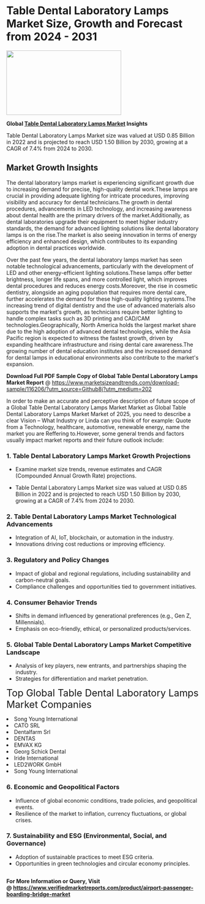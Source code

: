 <H1>Table Dental Laboratory Lamps Market Size, Growth and Forecast from 2024 - 2031</H1><img class="aligncenter size-medium wp-image-584254" src="https://thirdeyenews.in/wp-content/uploads/2024/09/Global-Market-Research-300x168.jpeg" alt="" width="300" height="168" /><p><strong>Global&nbsp;<a href="https://www.marketsizeandtrends.com/download-sample/116206/?utm_source=Github8j?utm_medium=202">Table Dental Laboratory Lamps Market</a> Insights</strong></p><p>Table Dental Laboratory Lamps Market size was valued at USD 0.85 Billion in 2022 and is projected to reach USD 1.50 Billion by 2030, growing at a CAGR of 7.4% from 2024 to 2030.</p><p><h2>Market Growth Insights</h2> <p>The dental laboratory lamps market is experiencing significant growth due to increasing demand for precise, high-quality dental work.These lamps are crucial in providing adequate lighting for intricate procedures, improving visibility and accuracy for dental technicians.The growth in dental procedures, advancements in LED technology, and increasing awareness about dental health are the primary drivers of the market.Additionally, as dental laboratories upgrade their equipment to meet higher industry standards, the demand for advanced lighting solutions like dental laboratory lamps is on the rise.The market is also seeing innovation in terms of energy efficiency and enhanced design, which contributes to its expanding adoption in dental practices worldwide.</p> <p>Over the past few years, the dental laboratory lamps market has seen notable technological advancements, particularly with the development of LED and other energy-efficient lighting solutions.These lamps offer better brightness, longer life spans, and more controlled light, which improves dental procedures and reduces energy costs.Moreover, the rise in cosmetic dentistry, alongside an aging population that requires more dental care, further accelerates the demand for these high-quality lighting systems.The increasing trend of digital dentistry and the use of advanced materials also supports the market's growth, as technicians require better lighting to handle complex tasks such as 3D printing and CAD/CAM technologies.Geographically, North America holds the largest market share due to the high adoption of advanced dental technologies, while the Asia Pacific region is expected to witness the fastest growth, driven by expanding healthcare infrastructure and rising dental care awareness.The growing number of dental education institutes and the increased demand for dental lamps in educational environments also contribute to the market's expansion.</p> <p><span class=""><strong>Download Full PDF Sample Copy of Global Table Dental Laboratory Lamps Market Report</strong> @ <a href="https://www.marketsizeandtrends.com/download-sample/116206/?utm_source=Github8j?utm_medium=202" target="_blank">https://www.marketsizeandtrends.com/download-sample/116206/?utm_source=Github8j?utm_medium=202</a></span></p><p>In order to make an accurate and perceptive description of future scope of a Global&nbsp;Table Dental Laboratory Lamps Market Market as Global&nbsp;Table Dental Laboratory Lamps Market Market of 2025, you need to describe a clear Vision &ndash; What Industry or Linda can you think of for example: Quote from a Technology, healthcare, automotive, renewable energy, name the market you are Reffering to.However, some general trends and factors usually impact market reports and their future outlook include:</p><h3>1.&nbsp;<strong>Table Dental Laboratory Lamps Market Growth Projections</strong></h3><ul><li>Examine market size trends, revenue estimates and CAGR (Compounded Annual Growth Rate) projections.</li><li><p>Table Dental Laboratory Lamps Market size was valued at USD 0.85 Billion in 2022 and is projected to reach USD 1.50 Billion by 2030, growing at a CAGR of 7.4% from 2024 to 2030.</p></li></ul><h3>2.&nbsp;<strong>Table Dental Laboratory Lamps Market Technological Advancements</strong></h3><ul><li>Integration of AI, IoT, blockchain, or automation in the industry.</li><li>Innovations driving cost reductions or improving efficiency.</li></ul><h3>3.&nbsp;<strong>Regulatory and Policy Changes</strong></h3><ul><li>Impact of global and regional regulations, including sustainability and carbon-neutral goals.</li><li>Compliance challenges and opportunities tied to government initiatives.</li></ul><h3>4.&nbsp;<strong>Consumer Behavior Trends</strong></h3><ul><li>Shifts in demand influenced by generational preferences (e.g., Gen Z, Millennials).</li><li>Emphasis on eco-friendly, ethical, or personalized products/services.</li></ul><h3>5.&nbsp;<strong>Global Table Dental Laboratory Lamps Market Competitive Landscape</strong></h3><ul><li>Analysis of key players, new entrants, and partnerships shaping the industry.</li><li>Strategies for differentiation and market penetration.</li></ul><p data-pm-slice="1 1 []"><span style="color: inherit; font-family: inherit; font-size: 25px;">Top Global Table Dental Laboratory Lamps Market Companies</span></p><div class="" data-test-id=""><p><li>Song Young International</li><li> CATO SRL</li><li> Dentalfarm Srl</li><li> DENTAS</li><li> EMVAX KG</li><li> Georg Schick Dental</li><li> Iride International</li><li> LED2WORK GmbH</li><li> Song Young International</li></p></div><h3>6.&nbsp;<strong>Economic and Geopolitical Factors</strong></h3><ul><li>Influence of global economic conditions, trade policies, and geopolitical events.</li><li>Resilience of the market to inflation, currency fluctuations, or global crises.</li></ul><h3>7.&nbsp;<strong>Sustainability and ESG (Environmental, Social, and Governance)</strong></h3><ul><li>Adoption of sustainable practices to meet ESG criteria.</li><li>Opportunities in green technologies and circular economy principles.</li></ul><h2><strong style="font-size: 14px;">For More Information or Query, Visit @&nbsp;</strong><a style="background-color: #ffffff; font-size: 14px;" href="https://www.marketsizeandtrends.com/report/table-dental-laboratory-lamps-market/" target="_blank">https://www.verifiedmarketreports.com/product/airport-passenger-boarding-bridge-market</a></h2>